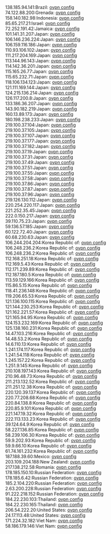 138.185.94.141:Brazil: [ovpn config](vpn/138_185_94_141.ovpn)  
74.122.88.200:Grenada: [ovpn config](vpn/74_122_88_200.ovpn)  
158.140.182.98:Indonesia: [ovpn config](vpn/158_140_182_98.ovpn)  
85.65.217.21:Israel: [ovpn config](vpn/85_65_217_21.ovpn)  
72.252.191.42:Jamaica: [ovpn config](vpn/72_252_191_42.ovpn)  
101.141.31.207:Japan: [ovpn config](vpn/101_141_31_207.ovpn)  
106.146.236.224:Japan: [ovpn config](vpn/106_146_236_224.ovpn)  
106.159.116.186:Japan: [ovpn config](vpn/106_159_116_186.ovpn)  
110.93.106.102:Japan: [ovpn config](vpn/110_93_106_102.ovpn)  
111.217.204.169:Japan: [ovpn config](vpn/111_217_204_169.ovpn)  
113.144.96.143:Japan: [ovpn config](vpn/113_144_96_143.ovpn)  
114.142.36.201:Japan: [ovpn config](vpn/114_142_36_201.ovpn)  
115.165.26.77:Japan: [ovpn config](vpn/115_165_26_77.ovpn)  
115.65.232.71:Japan: [ovpn config](vpn/115_65_232_71.ovpn)  
118.106.134.123:Japan: [ovpn config](vpn/118_106_134_123.ovpn)  
121.111.169.144:Japan: [ovpn config](vpn/121_111_169_144.ovpn)  
124.215.136.214:Japan: [ovpn config](vpn/124_215_136_214.ovpn)  
126.117.200.8:Japan: [ovpn config](vpn/126_117_200_8.ovpn)  
133.186.36.207:Japan: [ovpn config](vpn/133_186_36_207.ovpn)  
143.90.182.219:Japan: [ovpn config](vpn/143_90_182_219.ovpn)  
160.13.89.173:Japan: [ovpn config](vpn/160_13_89_173.ovpn)  
180.198.238.233:Japan: [ovpn config](vpn/180_198_238_233.ovpn)  
219.100.37.104:Japan: [ovpn config](vpn/219_100_37_104.ovpn)  
219.100.37.105:Japan: [ovpn config](vpn/219_100_37_105.ovpn)  
219.100.37.107:Japan: [ovpn config](vpn/219_100_37_107.ovpn)  
219.100.37.177:Japan: [ovpn config](vpn/219_100_37_177.ovpn)  
219.100.37.182:Japan: [ovpn config](vpn/219_100_37_182.ovpn)  
219.100.37.19:Japan: [ovpn config](vpn/219_100_37_19.ovpn)  
219.100.37.31:Japan: [ovpn config](vpn/219_100_37_31.ovpn)  
219.100.37.49:Japan: [ovpn config](vpn/219_100_37_49.ovpn)  
219.100.37.51:Japan: [ovpn config](vpn/219_100_37_51.ovpn)  
219.100.37.55:Japan: [ovpn config](vpn/219_100_37_55.ovpn)  
219.100.37.58:Japan: [ovpn config](vpn/219_100_37_58.ovpn)  
219.100.37.86:Japan: [ovpn config](vpn/219_100_37_86.ovpn)  
219.100.37.87:Japan: [ovpn config](vpn/219_100_37_87.ovpn)  
219.100.37.96:Japan: [ovpn config](vpn/219_100_37_96.ovpn)  
219.126.130.112:Japan: [ovpn config](vpn/219_126_130_112.ovpn)  
220.254.220.117:Japan: [ovpn config](vpn/220_254_220_117.ovpn)  
221.252.35.45:Japan: [ovpn config](vpn/221_252_35_45.ovpn)  
222.0.150.217:Japan: [ovpn config](vpn/222_0_150_217.ovpn)  
39.110.75.23:Japan: [ovpn config](vpn/39_110_75_23.ovpn)  
59.136.57.185:Japan: [ovpn config](vpn/59_136_57_185.ovpn)  
60.122.72.40:Japan: [ovpn config](vpn/60_122_72_40.ovpn)  
60.68.230.63:Japan: [ovpn config](vpn/60_68_230_63.ovpn)  
106.244.204.204:Korea Republic of: [ovpn config](vpn/106_244_204_204.ovpn)  
106.248.236.2:Korea Republic of: [ovpn config](vpn/106_248_236_2.ovpn)  
106.248.236.2:Korea Republic of: [ovpn config](vpn/106_248_236_2.ovpn)  
112.168.251.18:Korea Republic of: [ovpn config](vpn/112_168_251_18.ovpn)  
112.169.5.43:Korea Republic of: [ovpn config](vpn/112_169_5_43.ovpn)  
112.171.239.89:Korea Republic of: [ovpn config](vpn/112_171_239_89.ovpn)  
112.187.180.5:Korea Republic of: [ovpn config](vpn/112_187_180_5.ovpn)  
113.59.129.166:Korea Republic of: [ovpn config](vpn/113_59_129_166.ovpn)  
115.86.5.15:Korea Republic of: [ovpn config](vpn/115_86_5_15.ovpn)  
118.41.236.148:Korea Republic of: [ovpn config](vpn/118_41_236_148.ovpn)  
119.206.65.53:Korea Republic of: [ovpn config](vpn/119_206_65_53.ovpn)  
121.136.100.115:Korea Republic of: [ovpn config](vpn/121_136_100_115.ovpn)  
121.144.230.253:Korea Republic of: [ovpn config](vpn/121_144_230_253.ovpn)  
121.162.221.57:Korea Republic of: [ovpn config](vpn/121_162_221_57.ovpn)  
121.165.94.95:Korea Republic of: [ovpn config](vpn/121_165_94_95.ovpn)  
124.153.232.169:Korea Republic of: [ovpn config](vpn/124_153_232_169.ovpn)  
125.138.160.231:Korea Republic of: [ovpn config](vpn/125_138_160_231.ovpn)  
14.47.103.216:Korea Republic of: [ovpn config](vpn/14_47_103_216.ovpn)  
14.48.53.2:Korea Republic of: [ovpn config](vpn/14_48_53_2.ovpn)  
14.6.110.13:Korea Republic of: [ovpn config](vpn/14_6_110_13.ovpn)  
1.241.174.117:Korea Republic of: [ovpn config](vpn/1_241_174_117.ovpn)  
1.241.54.118:Korea Republic of: [ovpn config](vpn/1_241_54_118.ovpn)  
1.245.157.22:Korea Republic of: [ovpn config](vpn/1_245_157_22.ovpn)  
1.251.9.145:Korea Republic of: [ovpn config](vpn/1_251_9_145.ovpn)  
210.108.197.143:Korea Republic of: [ovpn config](vpn/210_108_197_143.ovpn)  
210.96.48.73:Korea Republic of: [ovpn config](vpn/210_96_48_73.ovpn)  
211.213.132.52:Korea Republic of: [ovpn config](vpn/211_213_132_52.ovpn)  
211.251.12.38:Korea Republic of: [ovpn config](vpn/211_251_12_38.ovpn)  
220.120.39.137:Korea Republic of: [ovpn config](vpn/220_120_39_137.ovpn)  
220.77.208.68:Korea Republic of: [ovpn config](vpn/220_77_208_68.ovpn)  
220.84.138.8:Korea Republic of: [ovpn config](vpn/220_84_138_8.ovpn)  
220.85.9.101:Korea Republic of: [ovpn config](vpn/220_85_9_101.ovpn)  
221.147.19.32:Korea Republic of: [ovpn config](vpn/221_147_19_32.ovpn)  
222.113.133.23:Korea Republic of: [ovpn config](vpn/222_113_133_23.ovpn)  
39.124.64.9:Korea Republic of: [ovpn config](vpn/39_124_64_9.ovpn)  
58.227.136.85:Korea Republic of: [ovpn config](vpn/58_227_136_85.ovpn)  
58.239.106.30:Korea Republic of: [ovpn config](vpn/58_239_106_30.ovpn)  
59.9.202.93:Korea Republic of: [ovpn config](vpn/59_9_202_93.ovpn)  
59.9.66.10:Korea Republic of: [ovpn config](vpn/59_9_66_10.ovpn)  
61.74.161.232:Korea Republic of: [ovpn config](vpn/61_74_161_232.ovpn)  
187.188.39.60:Mexico: [ovpn config](vpn/187_188_39_60.ovpn)  
203.109.204.188:New Zealand: [ovpn config](vpn/203_109_204_188.ovpn)  
217.138.212.58:Romania: [ovpn config](vpn/217_138_212_58.ovpn)  
178.185.150.10:Russian Federation: [ovpn config](vpn/178_185_150_10.ovpn)  
178.185.6.42:Russian Federation: [ovpn config](vpn/178_185_6_42.ovpn)  
185.2.104.220:Russian Federation: [ovpn config](vpn/185_2_104_220.ovpn)  
2.63.200.228:Russian Federation: [ovpn config](vpn/2_63_200_228.ovpn)  
91.222.218.152:Russian Federation: [ovpn config](vpn/91_222_218_152.ovpn)  
184.22.230.103:Thailand: [ovpn config](vpn/184_22_230_103.ovpn)  
184.22.230.165:Thailand: [ovpn config](vpn/184_22_230_165.ovpn)  
206.54.222.20:United States: [ovpn config](vpn/206_54_222_20.ovpn)  
24.17.113.48:United States: [ovpn config](vpn/24_17_113_48.ovpn)  
171.224.32.182:Viet Nam: [ovpn config](vpn/171_224_32_182.ovpn)  
58.186.179.146:Viet Nam: [ovpn config](vpn/58_186_179_146.ovpn)  
